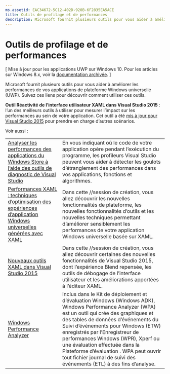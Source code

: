 ```yaml
---
ms.assetid: EAC34672-5C12-402D-920B-6F2835EA5ACE
title: Outils de profilage et de performances
description: Microsoft fournit plusieurs outils pour vous aider à améliorer les performances de vos applications de plateforme Windows universelle (UWP).
---
```

# Outils de profilage et de performances

\[ Mise à jour pour les applications UWP sur Windows 10. Pour les articles sur Windows 8.x, voir la [documentation archivée](http://go.microsoft.com/fwlink/p/?linkid=619132). \]

Microsoft fournit plusieurs outils pour vous aider à améliorer les performances de vos applications de plateforme Windows universelle (UWP). Suivez ces liens pour découvrir comment utiliser ces outils.

**Outil Réactivité de l’interface utilisateur XAML dans Visual Studio 2015** : l’un des meilleurs outils à utiliser pour mesurer l’impact sur les performances au sein de votre application. Cet outil a été [mis à jour pour Visual Studio 2015](http://blogs.msdn.com/b/wpf/archive/2015/01/14/new-ui-performance-analysis-tool-for-wpf-applications.aspx) pour prendre en charge d’autres scénarios.

Voir aussi :

|           |             |
|-----------|-------------|
| [Analyser les performances des applications du Windows Store à l’aide des outils de diagnostic de Visual Studio](https://msdn.microsoft.com/en-us/library/windows/apps/xaml/hh696636.aspx) | En vous indiquant où le code de votre application opère pendant l’exécution du programme, les profileurs Visual Studio peuvent vous aider à détecter les goulots d’étranglement des performances dans vos applications, fonctions et algorithmes. |
| [Performances XAML : techniques d’optimisation des expériences d’application Windows universelles générées avec XAML](https://channel9.msdn.com/Events/Build/2015/3-698) | Dans cette //session de création, vous allez découvrir les nouvelles fonctionnalités de plateforme, les nouvelles fonctionnalités d’outils et les nouvelles techniques permettant d’améliorer sensiblement les performances de votre application Windows universelle basée sur XAML. |
| [Nouveaux outils XAML dans Visual Studio 2015](https://channel9.msdn.com/Events/Build/2015/2-697) | Dans cette //session de création, vous allez découvrir certaines des nouvelles fonctionnalités de Visual Studio 2015, dont l’expérience Blend repensée, les outils de débogage de l’interface utilisateur et les améliorations apportées à l’éditeur XAML. |
| [Windows Performance Analyzer](https://msdn.microsoft.com/en-us/library/windows/apps/xaml/hh448170.aspx) | Inclus dans le Kit de déploiement et d’évaluation Windows (Windows ADK), Windows Performance Analyzer (WPA) est un outil qui crée des graphiques et des tables de données d’événements du Suivi d’événements pour Windows (ETW) enregistrés par l’Enregistreur de performances Windows (WPR), Xperf ou une évaluation effectuée dans la Plateforme d’évaluation . WPA peut ouvrir tout fichier journal de suivi des événements (ETL) à des fins d’analyse. |

 



<!--HONumber=Mar16_HO1-->


